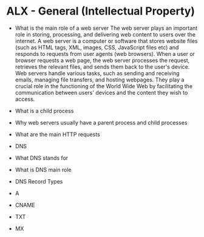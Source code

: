 # ALX - General (Intellectual Property)

*    What is the main role of a web server
        The web  server plays an important role in storing, processing, and delivering web content to users over the internet. A web server is a computer or software 		    that stores website files (such as HTML tags, XML, images, CSS, JavaScript files etc) and responds to requests from user agents (web browsers). When a user           or browser requests a web page, the web server processes the request, retrieves the relevant files, and sends them back to the user's device. 
        Web servers handle various tasks, such as sending and receiving emails, managing file transfers, and hosting webpages. They play a crucial role in the                functioning of the World Wide Web by facilitating the communication between users' devices and the content they wish to access.
*    What is a child process
*    Why web servers usually have a parent process and child processes
*    What are the main HTTP requests

* DNS

*    What DNS stands for
*    What is DNS main role

* DNS Record Types

*    A
*    CNAME
*    TXT
*    MX
